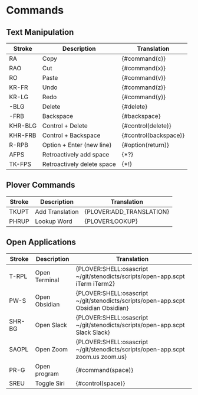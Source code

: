 # Commands

## Text Manipulation

| Stroke  | Description                | Translation           |
|---------|----------------------------|-----------------------|
| RA      | Copy                       | {#command(c)}         |
| RAO     | Cut                        | {#command(x)}         |
| RO      | Paste                      | {#command(v)}         |
| KR-FR   | Undo                       | {#command(z)}         |
| KR-LG   | Redo                       | {#command(y)}         |
| -BLG    | Delete                     | {#delete}             |
| -FRB    | Backspace                  | {#backspace}          |
| KHR-BLG | Control + Delete           | {#control(delete)}    |
| KHR-FRB | Control + Backspace        | {#control(backspace)} |
| R-RPB   | Option + Enter (new line)  | {#option(return)}     |
| AFPS    | Retroactively add space    | {\*?}                 |
| TK-FPS  | Retroactively delete space | {\*!}                 |


## Plover Commands

| Stroke | Description     | Translation              |
|--------|-----------------|--------------------------|
| TKUPT  | Add Translation | {PLOVER:ADD_TRANSLATION} |
| PHRUP  | Lookup Word     | {PLOVER:LOOKUP}          |


## Open Applications

| Stroke | Description   | Translation                                                                       |
|--------|---------------|-----------------------------------------------------------------------------------|
| T-RPL  | Open Terminal | {PLOVER:SHELL:osascript ~/git/stenodicts/scripts/open-app.scpt iTerm iTerm2}      |
| PW-S   | Open Obsidian | {PLOVER:SHELL:osascript ~/git/stenodicts/scripts/open-app.scpt Obsidian Obsidian} |
| SHR-BG | Open Slack    | {PLOVER:SHELL:osascript ~/git/stenodicts/scripts/open-app.scpt Slack Slack}       |
| SAOPL  | Open Zoom     | {PLOVER:SHELL:osascript ~/git/stenodicts/scripts/open-app.scpt zoom.us zoom.us}   |
| PR-G   | Open program  | {#command(space)}                                                                 |
| SREU   | Toggle Siri   | {#control(space)}                                                                 |

